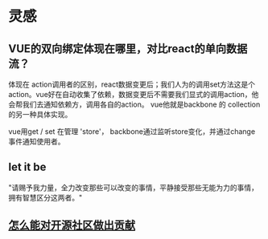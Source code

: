 # 灵感

## VUE的双向绑定体现在哪里，对比react的单向数据流？

体现在 action调用者的区别，react数据变更后；我们人为的调用set方法这是个action。vue好在自动收集了依赖，数据变更后不需要我们显式的调用action，他会帮我们去通知依赖方，调用各自的action。
vue他就是backbone 的 collection的另一种具体实现。

vue用get / set 在管理 'store'，
backbone通过监听store变化，并通过change事件通知使用者。

## let it be

"请赐予我力量，全力改变那些可以改变的事情，平静接受那些无能为力的事情，拥有智慧区分这两者。"

## [怎么能对开源社区做出贡献](/IDEA/%E6%80%8E%E4%B9%88%E8%83%BD%E5%AF%B9%E5%BC%80%E6%BA%90%E7%A4%BE%E5%8C%BA%E5%81%9A%E5%87%BA%E8%B4%A1%E7%8C%AE.md)
